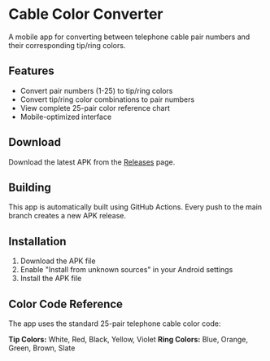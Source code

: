 # Cable Color Converter

A mobile app for converting between telephone cable pair numbers and their corresponding tip/ring colors.

## Features

- Convert pair numbers (1-25) to tip/ring colors
- Convert tip/ring color combinations to pair numbers
- View complete 25-pair color reference chart
- Mobile-optimized interface

## Download

Download the latest APK from the [Releases](../../releases) page.

## Building

This app is automatically built using GitHub Actions. Every push to the main branch creates a new APK release.

## Installation

1. Download the APK file
2. Enable "Install from unknown sources" in your Android settings
3. Install the APK file

## Color Code Reference

The app uses the standard 25-pair telephone cable color code:

**Tip Colors:** White, Red, Black, Yellow, Violet
**Ring Colors:** Blue, Orange, Green, Brown, Slate